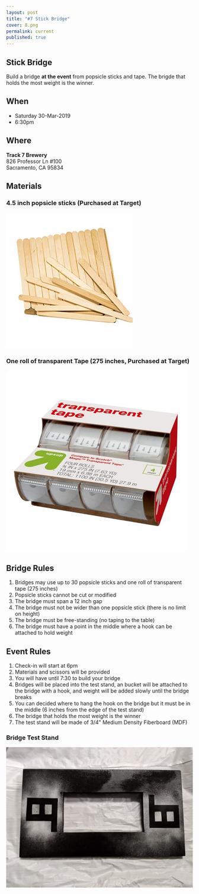 ```yaml
---
layout: post
title: "#7 Stick Bridge"
cover: 8.png
permalink: current
published: true
---
```


## Stick Bridge

Build a bridge **at the event**  from popsicle sticks and tape. The brigde that holds the most weight is the winner.

## When

 * Saturday 30-Mar-2019
 * 6:30pm

## Where

**Track 7 Brewery**<br>
826 Professor Ln #100<br>
Sacramento, CA 95834<br>

## Materials

### 4.5 inch popsicle sticks (Purchased at Target)

![Sticks](https://raw.githubusercontent.com/EngiGames/engigames.github.io/master/event_pics/07_StickBridge/sticks.jpg "Sticks")

### One roll of transparent Tape (275 inches, Purchased at Target)

![Tape](https://raw.githubusercontent.com/EngiGames/engigames.github.io/master/event_pics/07_StickBridge/tape.jpg "Tape")

## Bridge Rules

 1. Bridges may use up to 30 popsicle sticks and one roll of transparent tape (275 inches)
 2. Popsicle sticks cannot be cut or modified
 3. The bridge must span a 12 inch gap
 4. The bridge must not be wider than one popsicle stick (there is no limit on height)
 5. The bridge must be free-standing (no taping to the table)
 6. The bridge must have a point in the middle where a hook can be attached to hold weight

## Event Rules

 1. Check-in will start at 6pm
 2. Materials and scissors will be provided
 3. You will have until 7:30 to build your bridge
 4. Bridges will be placed into the test stand, an bucket will be attached to the bridge with a hook, and weight will be added slowly until the bridge breaks
 5. You can decided where to hang the hook on the bridge but it must be in the middle (6 inches from the edge of the test stand)
 6. The bridge that holds the most weight is the winner
 7. The test stand will be made of 3/4" Medium Density Fiberboard (MDF)

### Bridge Test Stand

![Stand](https://raw.githubusercontent.com/EngiGames/engigames.github.io/master/event_pics/07_StickBridge/stand.jpg "Stand")
